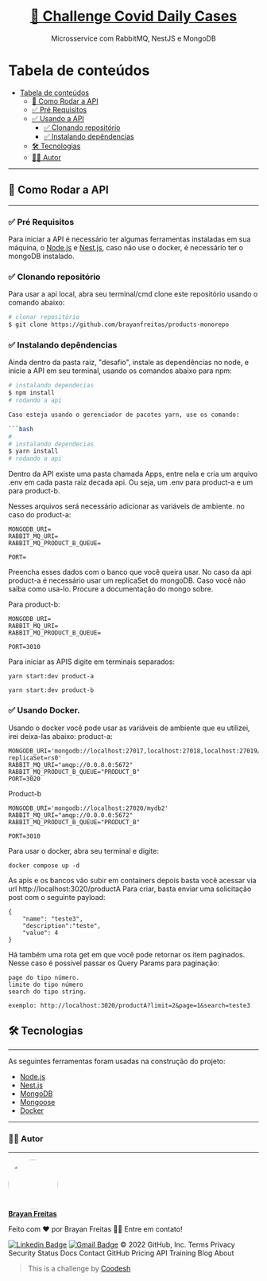 <h1 align="center">
    <a href="https://github.com/brayanfreitas/challenge-covid-daily-cases">🦠  Challenge Covid Daily Cases</a>
</h1>
<p align="center">Microsservice com RabbitMQ, NestJS e MongoDB </p>

# Tabela de conteúdos

- [Tabela de conteúdos](#tabela-de-conteúdos)
  - [🏃 Como Rodar a API](#-como-rodar-a-api)
  - [✅ Pré Requisitos](#-pré-requisitos)
  - [✅ Usando a API](#-usando-a-api)
    - [✅ Clonando repositório](#-clonando-repositório)
    - [✅ Instalando depêndencias](#-instalando-depêndencias-e-iniciando-a-api)
  - [🛠 Tecnologias](#-tecnologias)
  - [🧑🏽 Autor](#-autor)

---

## 🔁 Como Rodar a API

---

### ✅ Pré Requisitos

Para iniciar a API é necessário ter algumas ferramentas instaladas em sua máquina, o [Node.js](https://nodejs.org/en/) e [Nest.js](https://nestjs.com), caso não use o docker, é necessário ter o mongoDB instalado. 


### ✅ Clonando repositório

Para usar a api local, abra seu terminal/cmd clone este repositório usando o comando abaixo:

```bash
# clonar repositório
$ git clone https://github.com/brayanfreitas/products-monorepo
```

### ✅ Instalando depêndencias

Ainda dentro da pasta raiz, "desafio", instale as dependências no node, e inicie a API em seu terminal, usando os comandos abaixo para npm:

```bash
# instalando dependecias
$ npm install
# rodando a api

Caso esteja usando o gerenciador de pacotes yarn, use os comando:

```bash
#
# instalando dependecias
$ yarn install
# rodando a api
```

Dentro da API existe uma pasta chamada Apps, entre nela e cria um arquivo .env em cada pasta raiz decada api. Ou seja, um .env para product-a e um para product-b.

Nesses arquivos será necessário adicionar as variáveis de ambiente. 
no caso do product-a: 
```
MONGODB_URI=
RABBIT_MQ_URI=
RABBIT_MQ_PRODUCT_B_QUEUE=

PORT=
```
Preencha esses dados com o banco que você queira usar. No caso da api product-a é necessário usar um replicaSet do mongoDB. Caso você não saiba como usa-lo. Procure a documentação do mongo sobre.

Para product-b: 
```
MONGODB_URI=
RABBIT_MQ_URI=
RABBIT_MQ_PRODUCT_B_QUEUE=

PORT=3010

```
Para iniciar as APIS digite em terminais separados:
```
yarn start:dev product-a
```
```
yarn start:dev product-b
```
### ✅ Usando Docker. 
Usando o docker você pode usar as variáveis de ambiente que eu utilizei, irei deixa-las abaixo: 
product-a:
```
MONGODB_URI='mongodb://localhost:27017,localhost:27018,localhost:27019/?replicaSet=rs0'
RABBIT_MQ_URI="amqp://0.0.0.0:5672"
RABBIT_MQ_PRODUCT_B_QUEUE="PRODUCT_B"
PORT=3020
```
Product-b
```
MONGODB_URI='mongodb://localhost:27020/mydb2'
RABBIT_MQ_URI="amqp://0.0.0.0:5672"
RABBIT_MQ_PRODUCT_B_QUEUE="PRODUCT_B"

PORT=3010
```

Para usar o docker, abra seu terminal e digite: 
```
docker compose up -d
```
As apis e os bancos vão subir em containers depois basta você acessar via url http://localhost:3020/productA
Para criar, basta enviar uma solicitação post com o seguinte payload:
```
{
    "name": "teste3",
    "description":"teste",
    "value": 4
}
```
Há também uma rota get em que você pode retornar os item paginados. Nesse caso é possível passar os Query Params para paginação: 

```
page do tipo número.
limite do tipo número 
search do tipo string.

exemplo: http://localhost:3020/productA?limit=2&page=1&search=teste3

```







## 🛠 Tecnologias

---

As seguintes ferramentas foram usadas na construção do projeto:

- [Node.js](https://nodejs.org)
- [Nest.js](https://nodejs.org)
- [MongoDB](https://www.mongodb.com/)
- [Mongoose](https://mongoosejs.com/)
- [Docker](https://www.docker.com/)


---

### 🧑🏽 Autor

---

<a href="https://github.com/BrDSF">
 <img style="border-radius: 50%;" src="https://avatars.githubusercontent.com/u/56849210?s=400&u=570b60dff5f67fed7fd5daef77b2e2f8e8c729c2&v=4" width="100px;" alt=""/>
 <br/>
 <b>Brayan Freitas</b></a>

Feito com ❤️ por Brayan Freitas 👋🏽 Entre em contato!

[![Linkedin Badge](https://img.shields.io/badge/-Brayan-blue?style=flat-square&logo=Linkedin&logoColor=white&link=https://www.linkedin.com/in//brayan-freitas-86a6721a7/)](https://www.linkedin.com/in/brayan-freitas-86a6721a7/)
[![Gmail Badge](https://img.shields.io/badge/-brayandeyvid17@gmail.com-c14438?style=flat-square&logo=Gmail&logoColor=white&link=mailto:brayandeyvid17@gmail.com)](mailto:brayandeyvid17@gmail.com)
© 2022 GitHub, Inc.
Terms
Privacy
Security
Status
Docs
Contact GitHub
Pricing
API
Training
Blog
About

> This is a challenge by [Coodesh](https://coodesh.com/)